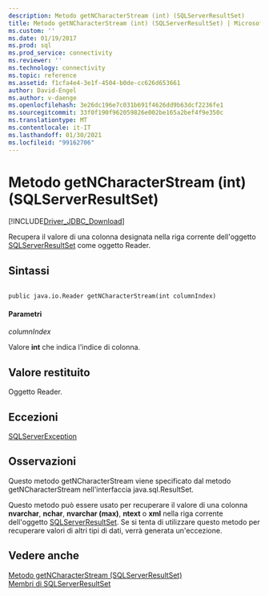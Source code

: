 ```yaml
---
description: Metodo getNCharacterStream (int) (SQLServerResultSet)
title: Metodo getNCharacterStream (int) (SQLServerResultSet) | Microsoft Docs
ms.custom: ''
ms.date: 01/19/2017
ms.prod: sql
ms.prod_service: connectivity
ms.reviewer: ''
ms.technology: connectivity
ms.topic: reference
ms.assetid: f1cfa4e4-3e1f-4504-b0de-cc626d653661
author: David-Engel
ms.author: v-daenge
ms.openlocfilehash: 3e26dc196e7c031b691f4626dd9b63dcf2236fe1
ms.sourcegitcommit: 33f0f190f962059826e002be165a2bef4f9e350c
ms.translationtype: MT
ms.contentlocale: it-IT
ms.lasthandoff: 01/30/2021
ms.locfileid: "99162706"
---
```

# <a name="getncharacterstream-method-int-sqlserverresultset"></a>Metodo getNCharacterStream (int) (SQLServerResultSet)
[!INCLUDE[Driver_JDBC_Download](../../../includes/driver_jdbc_download.md)]

  Recupera il valore di una colonna designata nella riga corrente dell'oggetto [SQLServerResultSet](../../../connect/jdbc/reference/sqlserverresultset-class.md) come oggetto Reader.  
  
## <a name="syntax"></a>Sintassi  
  
```  
  
public java.io.Reader getNCharacterStream(int columnIndex)  
```  
  
#### <a name="parameters"></a>Parametri  
 *columnIndex*  
  
 Valore **int** che indica l'indice di colonna.  
  
## <a name="return-value"></a>Valore restituito  
 Oggetto Reader.  
  
## <a name="exceptions"></a>Eccezioni  
 [SQLServerException](../../../connect/jdbc/reference/sqlserverexception-class.md)  
  
## <a name="remarks"></a>Osservazioni  
 Questo metodo getNCharacterStream viene specificato dal metodo getNCharacterStream nell'interfaccia java.sql.ResultSet.  
  
 Questo metodo può essere usato per recuperare il valore di una colonna **nvarchar**, **nchar**, **nvarchar (max)**, **ntext** o **xml** nella riga corrente dell'oggetto [SQLServerResultSet](../../../connect/jdbc/reference/sqlserverresultset-class.md). Se si tenta di utilizzare questo metodo per recuperare valori di altri tipi di dati, verrà generata un'eccezione.  
  
## <a name="see-also"></a>Vedere anche  
 [Metodo getNCharacterStream &#40;SQLServerResultSet&#41;](../../../connect/jdbc/reference/getncharacterstream-method-sqlserverresultset.md)   
 [Membri di SQLServerResultSet](../../../connect/jdbc/reference/sqlserverresultset-members.md)  
  
  
